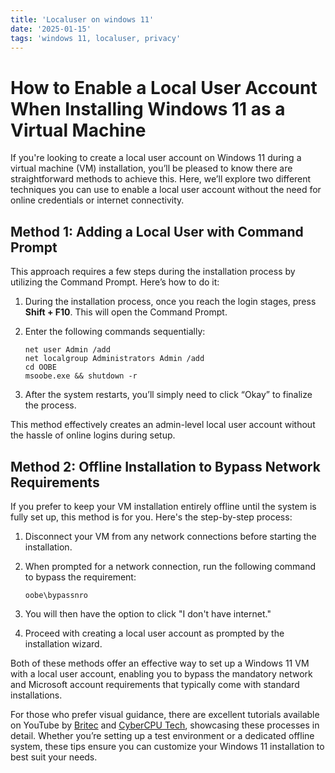```yaml
---
title: 'Localuser on windows 11'
date: '2025-01-15'
tags: 'windows 11, localuser, privacy'
---
```


# How to Enable a Local User Account When Installing Windows 11 as a Virtual Machine

If you're looking to create a local user account on Windows 11 during a virtual machine (VM) installation, you’ll be pleased to know there are straightforward methods to achieve this. Here, we’ll explore two different techniques you can use to enable a local user account without the need for online credentials or internet connectivity.

## Method 1: Adding a Local User with Command Prompt

This approach requires a few steps during the installation process by utilizing the Command Prompt. Here’s how to do it:

1. During the installation process, once you reach the login stages, press **Shift + F10**. This will open the Command Prompt.
2. Enter the following commands sequentially:

    ```shell
    net user Admin /add
    net localgroup Administrators Admin /add
    cd OOBE
    msoobe.exe && shutdown -r
    ```

3. After the system restarts, you’ll simply need to click “Okay” to finalize the process.

This method effectively creates an admin-level local user account without the hassle of online logins during setup.

## Method 2: Offline Installation to Bypass Network Requirements

If you prefer to keep your VM installation entirely offline until the system is fully set up, this method is for you. Here's the step-by-step process:

1. Disconnect your VM from any network connections before starting the installation.
2. When prompted for a network connection, run the following command to bypass the requirement:

    ```shell
    oobe\bypassnro
    ```

3. You will then have the option to click "I don't have internet."
4. Proceed with creating a local user account as prompted by the installation wizard.

Both of these methods offer an effective way to set up a Windows 11 VM with a local user account, enabling you to bypass the mandatory network and Microsoft account requirements that typically come with standard installations.

For those who prefer visual guidance, there are excellent tutorials available on YouTube by [Britec](https://youtu.be/Q3TnVAPPqac) and [CyberCPU Tech](https://youtu.be/Mn9bhG4nWel), showcasing these processes in detail. Whether you’re setting up a test environment or a dedicated offline system, these tips ensure you can customize your Windows 11 installation to best suit your needs.
